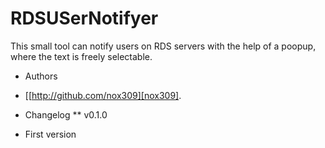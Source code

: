 
# RDSUSerNotifyer

This small tool can notify users on RDS servers with the help of a poopup, where the text is freely selectable.
   

* Authors
- [[http://github.com/nox309][nox309].
* Changelog
** v0.1.0
- First version 

